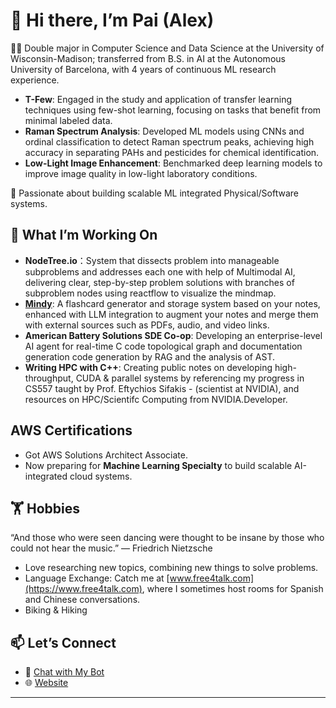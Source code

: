 # 👋 Hi there, I’m Pai (Alex)

👨‍💻 Double major in Computer Science and Data Science at the University of Wisconsin-Madison; transferred from B.S. in AI at the Autonomous University of Barcelona, with 4 years of continuous ML research experience.
- **T-Few**: Engaged in the study and application of transfer learning techniques using few-shot learning, focusing on tasks that benefit from minimal labeled data.
- **Raman Spectrum Analysis**: Developed ML models using CNNs and ordinal classification to detect Raman spectrum peaks, achieving high accuracy in separating PAHs and pesticides for chemical identification.
- **Low-Light Image Enhancement**: Benchmarked deep learning models to improve image quality in low-light laboratory conditions.

🌟 Passionate about building scalable ML integrated Physical/Software systems.


## 🌱 What I’m Working On

- **NodeTree.io**：System that dissects problem into manageable subproblems and addresses each one with help of Multimodal AI, delivering clear, step-by-step problem solutions with branches of subproblem nodes using reactflow to visualize the mindmap.
- [**Mindy**](https://mymindy.net): A flashcard generator and storage system based on your notes, enhanced with LLM integration to augment your notes and merge them with external sources such as PDFs, audio, and video links.
- **American Battery Solutions SDE Co-op**: Developing an enterprise-level AI agent for real-time C code topological graph and documentation generation code generation by RAG and the analysis of AST.
- **Writing HPC with C++**: Creating public notes on developing high-throughput, CUDA & parallel systems by referencing my progress in CS557 taught by Prof. Eftychios Sifakis - (scientist at NVIDIA), and resources on HPC/Scientifc Computing from NVIDIA.Developer.

## AWS Certifications
- Got AWS Solutions Architect Associate.
- Now preparing for **Machine Learning Specialty** to build scalable AI-integrated cloud systems.

## 🏋️ Hobbies
“And those who were seen dancing were thought to be insane by those who could not hear the music.” — Friedrich Nietzsche

- Love researching new topics, combining new things to solve problems.
- Language Exchange: Catch me at [www.free4talk.com](https://www.free4talk.com), where I sometimes host rooms for Spanish and Chinese conversations.
- Biking & Hiking


## 📫 Let’s Connect  
- 🤖 [Chat with My Bot](https://paipeline-anythingaboutme-appchatbot-tut6g2.streamlit.app/)
- 🌐 [Website](https://main.d31w3jf482wcvr.amplifyapp.com/)  
---






